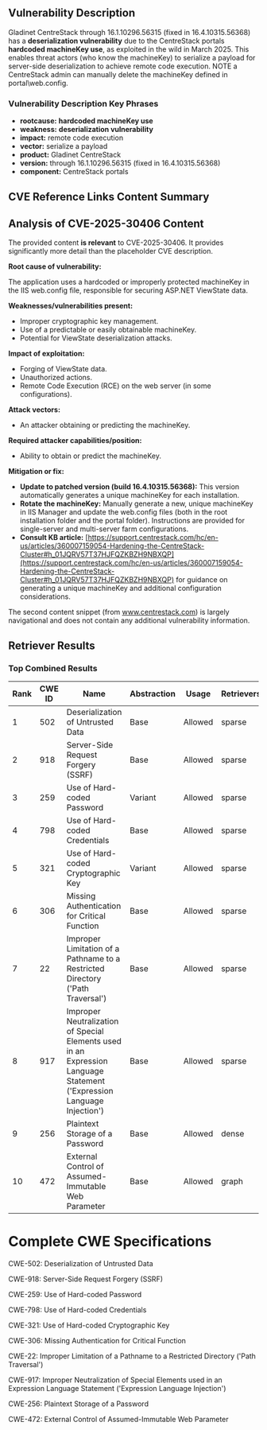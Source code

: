 ## Vulnerability Description
Gladinet CentreStack through 16.1.10296.56315 (fixed in 16.4.10315.56368) has a **deserialization vulnerability** due to the CentreStack portals **hardcoded machineKey use**, as exploited in the wild in March 2025. This enables threat actors (who know the machineKey) to serialize a payload for server-side deserialization to achieve remote code execution. NOTE a CentreStack admin can manually delete the machineKey defined in portal\\web.config.

### Vulnerability Description Key Phrases
- **rootcause:** **hardcoded machineKey use**
- **weakness:** **deserialization vulnerability**
- **impact:** remote code execution
- **vector:** serialize a payload
- **product:** Gladinet CentreStack
- **version:** through 16.1.10296.56315 (fixed in 16.4.10315.56368)
- **component:** CentreStack portals

## CVE Reference Links Content Summary
## Analysis of CVE-2025-30406 Content

The provided content **is relevant** to CVE-2025-30406. It provides significantly more detail than the placeholder CVE description.

**Root cause of vulnerability:**

The application uses a hardcoded or improperly protected machineKey in the IIS web.config file, responsible for securing ASP.NET ViewState data.

**Weaknesses/vulnerabilities present:**

*   Improper cryptographic key management.
*   Use of a predictable or easily obtainable machineKey.
*   Potential for ViewState deserialization attacks.

**Impact of exploitation:**

*   Forging of ViewState data.
*   Unauthorized actions.
*   Remote Code Execution (RCE) on the web server (in some configurations).

**Attack vectors:**

*   An attacker obtaining or predicting the machineKey.

**Required attacker capabilities/position:**

*   Ability to obtain or predict the machineKey.

**Mitigation or fix:**

*   **Update to patched version (build 16.4.10315.56368):** This version automatically generates a unique machineKey for each installation.
*   **Rotate the machineKey:** Manually generate a new, unique machineKey in IIS Manager and update the web.config files (both in the root installation folder and the portal folder).  Instructions are provided for single-server and multi-server farm configurations.
*   **Consult KB article:**  [https://support.centrestack.com/hc/en-us/articles/360007159054-Hardening-the-CentreStack-Cluster#h_01JQRV57T37HJFQZKBZH9NBXQP](https://support.centrestack.com/hc/en-us/articles/360007159054-Hardening-the-CentreStack-Cluster#h_01JQRV57T37HJFQZKBZH9NBXQP) for guidance on generating a unique machineKey and additional configuration considerations.

The second content snippet (from www.centrestack.com) is largely navigational and does not contain any additional vulnerability information.

## Retriever Results

### Top Combined Results

| Rank | CWE ID | Name | Abstraction | Usage  | Retrievers | Individual Scores |
|------|--------|------|-------------|-------|------------|-------------------|
| 1 | 502 | Deserialization of Untrusted Data | Base | Allowed | sparse | 0.362 |
| 2 | 918 | Server-Side Request Forgery (SSRF) | Base | Allowed | sparse | 0.334 |
| 3 | 259 | Use of Hard-coded Password | Variant | Allowed | sparse | 0.321 |
| 4 | 798 | Use of Hard-coded Credentials | Base | Allowed | sparse | 0.321 |
| 5 | 321 | Use of Hard-coded Cryptographic Key | Variant | Allowed | sparse | 0.318 |
| 6 | 306 | Missing Authentication for Critical Function | Base | Allowed | sparse | 0.310 |
| 7 | 22 | Improper Limitation of a Pathname to a Restricted Directory ('Path Traversal') | Base | Allowed | sparse | 0.307 |
| 8 | 917 | Improper Neutralization of Special Elements used in an Expression Language Statement ('Expression Language Injection') | Base | Allowed | sparse | 0.295 |
| 9 | 256 | Plaintext Storage of a Password | Base | Allowed | dense | 0.569 |
| 10 | 472 | External Control of Assumed-Immutable Web Parameter | Base | Allowed | graph | 0.002 |



# Complete CWE Specifications

CWE-502: Deserialization of Untrusted Data

CWE-918: Server-Side Request Forgery (SSRF)

CWE-259: Use of Hard-coded Password

CWE-798: Use of Hard-coded Credentials

CWE-321: Use of Hard-coded Cryptographic Key

CWE-306: Missing Authentication for Critical Function

CWE-22: Improper Limitation of a Pathname to a Restricted Directory ('Path Traversal')

CWE-917: Improper Neutralization of Special Elements used in an Expression Language Statement ('Expression Language Injection')

CWE-256: Plaintext Storage of a Password

CWE-472: External Control of Assumed-Immutable Web Parameter